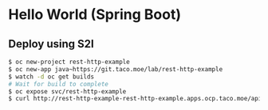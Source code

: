 # Hello World (Spring Boot)

## Deploy using S2I

```bash
$ oc new-project rest-http-example
$ oc new-app java~https://git.taco.moe/lab/rest-http-example
$ watch -d oc get builds
# Wait for build to complete
$ oc expose svc/rest-http-example
$ curl http://rest-http-example-rest-http-example.apps.ocp.taco.moe/api/greeting
```
